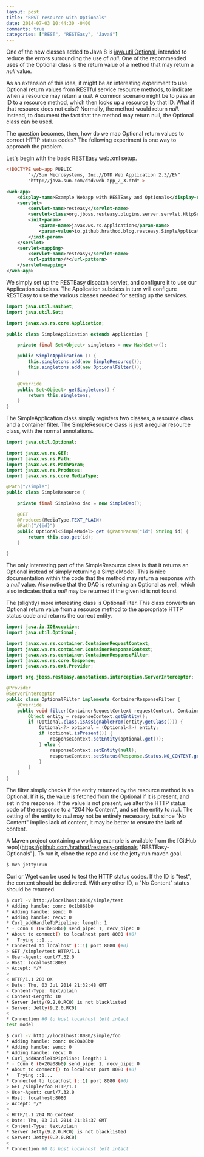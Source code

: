 ```yaml
---
layout: post
title: "REST resource with Optionals"
date: 2014-07-03 10:44:30 -0400
comments: true
categories: ["REST", "RESTEasy", "Java8"]
---
```

One of the new classes added to Java 8 is
[java.util.Optional](http://docs.oracle.com/javase/8/docs/api/java/util/Optional.html "java.util.Optional Javadocs"),
intended to reduce the errors surrounding the use of _null_.  One of the
recommended uses of the Optional class is the return value of a method that may
return a _null_ value.

As an extension of this idea, it might be an interesting experiment to use
Optional return values from RESTful service resource methods, to indicate
when a resource may return a _null_.  A common scenario might be to pass
an ID to a resource method, which then looks up a resource by that ID.  What
if that resource does not exist?  Normally, the method would return _null_.
Instead, to document the fact that the method may return null, the Optional
class can be used.

<!-- more -->

The question becomes, then, how do we map Optional return values to correct HTTP
status codes?  The following experiment is one way to approach the problem.

Let's begin with the basic [RESTEasy](http://resteasy.jboss.org/ "RESTEasy Website")
web.xml setup.


``` xml web.xml
<!DOCTYPE web-app PUBLIC
		"-//Sun Microsystems, Inc.//DTD Web Application 2.3//EN"
		"http://java.sun.com/dtd/web-app_2_3.dtd" >

<web-app>
	<display-name>Example Webapp with RESTEasy and Optionals</display-name>
	<servlet>
		<servlet-name>resteasy</servlet-name>
		<servlet-class>org.jboss.resteasy.plugins.server.servlet.HttpServletDispatcher</servlet-class>
		<init-param>
			<param-name>javax.ws.rs.Application</param-name>
			<param-value>io.github.hrathod.blog.resteasy.SimpleApplication</param-value>
		</init-param>
	</servlet>
	<servlet-mapping>
		<servlet-name>resteasy</servlet-name>
		<url-pattern>/*</url-pattern>
	</servlet-mapping>
</web-app>
```

We simply set up the RESTEasy dispatch servlet, and configure it to use our
Application subclass.  The Application subclass in turn will configure RESTEasy
to use the various classes needed for setting up the services.

``` java SimpleApplication.java
import java.util.HashSet;
import java.util.Set;

import javax.ws.rs.core.Application;

public class SimpleApplication extends Application {

	private final Set<Object> singletons = new HashSet<>();

	public SimpleApplication () {
		this.singletons.add(new SimpleResource());
		this.singletons.add(new OptionalFilter());
	}

	@Override
	public Set<Object> getSingletons() {
		return this.singletons;
	}
}
```

The SimpleApplication class simply registers two classes, a resource class
and a container filter.  The SimpleResource class is just a regular resource
class, with the normal annotations.

``` java SimpleResource.java
import java.util.Optional;

import javax.ws.rs.GET;
import javax.ws.rs.Path;
import javax.ws.rs.PathParam;
import javax.ws.rs.Produces;
import javax.ws.rs.core.MediaType;

@Path("/simple")
public class SimpleResource {

	private final SimpleDao dao = new SimpleDao();

	@GET
	@Produces(MediaType.TEXT_PLAIN)
	@Path("/{id}")
	public Optional<SimpleModel> get (@PathParam("id") String id) {
		return this.dao.get(id);
	}

}
```

The only interesting part of the SimpleResource class is that it returns an
Optional<SimpleModel> instead of simply returning a SimpleModel.  This is
nice documentation within the code that the method may return a response
with a _null_ value.  Also notice that the DAO is returning an Optional
as well, which also indicates that a _null_ may be returned if the
given id is not found.

The (slightly) more interesting class is OptionalFilter.  This class
converts an Optional return value from a resource method to the
appropriate HTTP status code and returns the correct entity.

``` java OptionalFilter.java
import java.io.IOException;
import java.util.Optional;

import javax.ws.rs.container.ContainerRequestContext;
import javax.ws.rs.container.ContainerResponseContext;
import javax.ws.rs.container.ContainerResponseFilter;
import javax.ws.rs.core.Response;
import javax.ws.rs.ext.Provider;

import org.jboss.resteasy.annotations.interception.ServerInterceptor;

@Provider
@ServerInterceptor
public class OptionalFilter implements ContainerResponseFilter {
	@Override
	public void filter(ContainerRequestContext requestContext, ContainerResponseContext responseContext) throws IOException {
		Object entity = responseContext.getEntity();
		if (Optional.class.isAssignableFrom(entity.getClass())) {
			Optional<?> optional = (Optional<?>) entity;
			if (optional.isPresent()) {
				responseContext.setEntity(optional.get());
			} else {
				responseContext.setEntity(null);
				responseContext.setStatus(Response.Status.NO_CONTENT.getStatusCode());
			}
		}
	}
}
```

The filter simply checks if the entity returned by the resource method is an
Optional.  If it is, the value is fetched from the Optional if it is present,
and set in the response.  If the value is not present, we alter the HTTP
status code of the response to a "204 No Content", and set the entity to _null_.
The setting of the entity to _null_ may not be entirely necessary, but since
"No Content" implies lack of content, it may be better to ensure the lack of
content.

A Maven project containing a working example is available from the
[GitHub repo](https://github.com/hrathod/resteasy-optionals "RESTEasy-Optionals"].
To run it, clone the repo and use the jetty:run maven goal.

``` bash
$ mvn jetty:run
```

Curl or Wget can be used to test the HTTP status codes.  If the ID is "test", the
content should be delivered.  With any other ID, a "No Content" status should be
returned.

``` bash
$ curl -v http://localhost:8080/simple/test
* Adding handle: conn: 0x1b868b0
* Adding handle: send: 0
* Adding handle: recv: 0
* Curl_addHandleToPipeline: length: 1
* - Conn 0 (0x1b868b0) send_pipe: 1, recv_pipe: 0
* About to connect() to localhost port 8080 (#0)
*   Trying ::1...
* Connected to localhost (::1) port 8080 (#0)
> GET /simple/test HTTP/1.1
> User-Agent: curl/7.32.0
> Host: localhost:8080
> Accept: */*
>
< HTTP/1.1 200 OK
< Date: Thu, 03 Jul 2014 21:32:48 GMT
< Content-Type: text/plain
< Content-Length: 10
* Server Jetty(9.2.0.RC0) is not blacklisted
< Server: Jetty(9.2.0.RC0)
<
* Connection #0 to host localhost left intact
test model
```

``` bash
$ curl -v http://localhost:8080/simple/foo
* Adding handle: conn: 0x20a08b0
* Adding handle: send: 0
* Adding handle: recv: 0
* Curl_addHandleToPipeline: length: 1
* - Conn 0 (0x20a08b0) send_pipe: 1, recv_pipe: 0
* About to connect() to localhost port 8080 (#0)
*   Trying ::1...
* Connected to localhost (::1) port 8080 (#0)
> GET /simple/foo HTTP/1.1
> User-Agent: curl/7.32.0
> Host: localhost:8080
> Accept: */*
>
< HTTP/1.1 204 No Content
< Date: Thu, 03 Jul 2014 21:35:37 GMT
< Content-Type: text/plain
* Server Jetty(9.2.0.RC0) is not blacklisted
< Server: Jetty(9.2.0.RC0)
<
* Connection #0 to host localhost left intact
```
